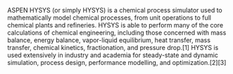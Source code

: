 ASPEN HYSYS (or simply HYSYS) is a chemical process simulator used to mathematically model chemical processes, from unit operations to full chemical plants and refineries. HYSYS is able to perform many of the core calculations of chemical engineering, including those concerned with mass balance, energy balance, vapor-liquid equilibrium, heat transfer, mass transfer, chemical kinetics, fractionation, and pressure drop.[1] HYSYS is used extensively in industry and academia for steady-state and dynamic simulation, process design, performance modelling, and optimization.[2][3]
